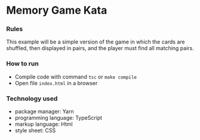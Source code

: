 # Memory Game Kata

### Rules
This example will be a simple version of the game in which the cards are shuffled, then displayed in pairs, and the player must find all matching pairs.

### How to run
- Compile code with command `tsc` or `make compile`
- Open file `index.html` in a browser

### Technology used
- package manager: Yarn
- programming language: TypeScript
- markup language: Html
- style sheet: CSS
